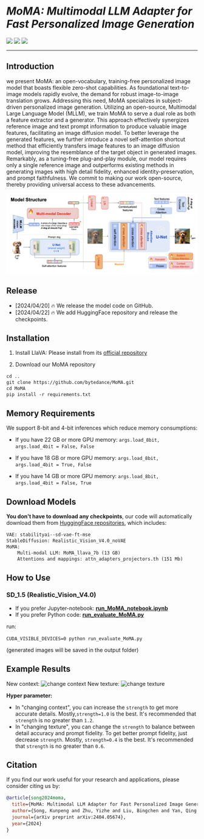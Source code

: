 # ___***MoMA: Multimodal LLM Adapter for Fast Personalized Image Generation***___

<a href='https://moma-adapter.github.io/'><img src='https://img.shields.io/badge/Project-Page-green'></a> 
<a href='https://arxiv.org/abs/2404.05674'><img src='https://img.shields.io/badge/Technique-Report-red'></a> 
<a href='https://huggingface.co/KunpengSong/MoMA_llava_7b/tree/main'><img src='https://img.shields.io/badge/%F0%9F%A4%97%20Hugging%20Face-Model-blue'></a>

---


## Introduction

we present MoMA: an open-vocabulary, training-free personalized image model that boasts flexible zero-shot capabilities. As foundational text-to-image models rapidly evolve, the demand for robust image-to-image translation grows. Addressing this need, MoMA specializes in subject-driven personalized image generation. Utilizing an open-source, Multimodal Large Language Model (MLLM), we train MoMA to serve a dual role as both a feature extractor and a generator. This approach effectively synergizes reference image and text prompt information to produce valuable image features, facilitating an image diffusion model. To better leverage the generated features, we further introduce a novel self-attention shortcut method that efficiently transfers image features to an image diffusion model, improving the resemblance of the target object in generated images. Remarkably, as a tuning-free plug-and-play module, our model requires only a single reference image and outperforms existing methods in generating images with high detail fidelity, enhanced identity-preservation, and prompt faithfulness. We commit to making our work open-source, thereby providing universal access to these advancements.

![arch](assets/model.png)

## Release
- [2024/04/20] 🔥 We release the model code on GitHub.
- [2024/04/22] 🔥 We add HuggingFace repository and release the checkpoints.


## Installation
1. Install LlaVA: 
Please install from its [official repository](https://github.com/haotian-liu/LLaVA#install)

2. Download our MoMA repository

```
cd ..
git clone https://github.com/bytedance/MoMA.git
cd MoMA
pip install -r requirements.txt
```

## Memory Requirements
We support 8-bit and 4-bit inferences which reduce memory consumptions: 
+ If you have 22 GB or more GPU memory:
```args.load_8bit, args.load_4bit = False, False```

+ If you have 18 GB or more GPU memory:
```args.load_8bit, args.load_4bit = True, False```

+ If you have 14 GB or more GPU memory:
```args.load_8bit, args.load_4bit = False, True```



## Download Models

**You don't have to download any checkpoints**, our code will automatically download them from [HuggingFace repositories](https://huggingface.co/KunpengSong/MoMA_llava_7b/tree/main), which includes:
```
VAE: stabilityai--sd-vae-ft-mse
StableDiffusion: Realistic_Vision_V4.0_noVAE
MoMA: 
    Multi-modal LLM: MoMA_llava_7b (13 GB)
    Attentions and mappings: attn_adapters_projectors.th (151 Mb)
```

## How to Use

### SD_1.5 (Realistic_Vision_V4.0)

+ If you prefer Jupyter-notebook: [**run_MoMA_notebook.ipynb**](run_MoMA_notebook.ipynb)
+ If you prefer Python code: [**run_evaluate_MoMA.py**](run_evaluate_MoMA.py)

run:

```CUDA_VISIBLE_DEVICES=0 python run_evaluate_MoMA.py```

(generated images will be saved in the output folder)


## Example Results
New context:
![change context](assets/context.png)
New texture:
![change texture](assets/texture.png)


**Hyper parameter:**
- In "changing context", you can increase the `strength` to get more accurate details. Mostly,`strength=1.0` is the best. It's recommended that `strength` is no greater than `1.2`.
- In "changing texture", you can change the `strength` to balance between detail accuracy and prompt fidelity. To get better prompt fidelity, just decrease `strength`. Mostly, `strength=0.4` is the best. It's recommended that `strength` is no greater than `0.6`.


## Citation
If you find our work useful for your research and applications, please consider citing us by:
```BibTeX
@article{song2024moma,
  title={MoMA: Multimodal LLM Adapter for Fast Personalized Image Generation},
  author={Song, Kunpeng and Zhu, Yizhe and Liu, Bingchen and Yan, Qing and Elgammal, Ahmed and Yang, Xiao},
  journal={arXiv preprint arXiv:2404.05674},
  year={2024}
}
```
